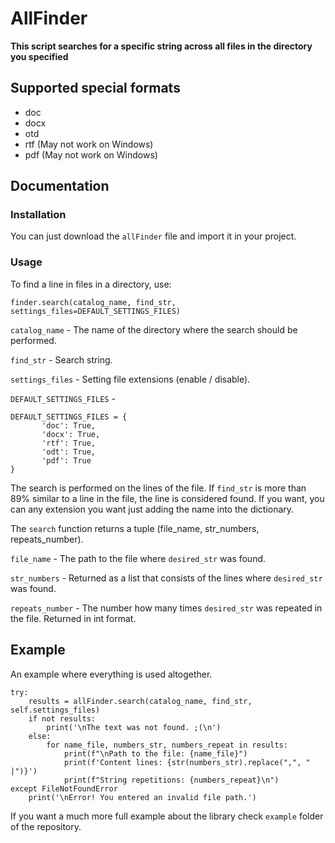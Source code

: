 # AllFinder
**This script searches for a specific string across all files in the directory you specified**
## Supported special formats
- doc
- docx
- otd
- rtf  (May not work on Windows)
- pdf  (May not work on Windows)

## Documentation

### Installation

You can just download the `allFinder` file and import it in your project.

### Usage
To find a line in files in a directory, use:
```
finder.search(catalog_name, find_str, settings_files=DEFAULT_SETTINGS_FILES)
```
`catalog_name` - The name of the directory where the search should be performed.

`find_str` - Search string.

`settings_files` - Setting file extensions (enable / disable).

`DEFAULT_SETTINGS_FILES` -
 
 ```
DEFAULT_SETTINGS_FILES = {
        'doc': True,
        'docx': True,
        'rtf': True,
        'odt': True,
        'pdf': True
}
```
The search is performed on the lines of the file. If `find_str` is more than 89% similar to a line in the file, the line is considered found.
If you want, you can any extension you want just adding the name into the dictionary.

The `search` function returns a tuple (file_name, str_numbers, repeats_number).

`file_name` - The path to the file where `desired_str` was found.

`str_numbers` - Returned as a list that consists of the lines where `desired_str` was found.

`repeats_number` - The number how many times `desired_str` was repeated in the file. Returned in int format.

## Example
An example where everything is used altogether.

```
try:
    results = allFinder.search(catalog_name, find_str, self.settings_files)
    if not results:
        print('\nThe text was not found. ;(\n')
    else:
        for name_file, numbers_str, numbers_repeat in results:
            print(f"\nPath to the file: {name_file}")
            print(f'Content lines: {str(numbers_str).replace(",", " |")}')
            print(f"String repetitions: {numbers_repeat}\n")
except FileNotFoundError 
    print('\nError! You entered an invalid file path.')  
```

If you want a much more full example about the library check `example` folder of the repository.